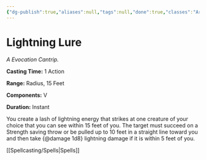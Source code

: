 ```yaml
---
{"dg-publish":true,"aliases":null,"tags":null,"done":true,"classes":"Artificer, Sorcerer, Warlock, Wizard,","spellLevel":0,"school":"Evocation","source":"TCE","permalink":"/spells/lightning-lure/","dgHomeLink":false,"dgPassFrontmatter":true}
---
```


# Lightning Lure
*A Evocation Cantrip.*

**Casting Time:** 1 Action

**Range:** Radius, 15 Feet

**Components:** V 

**Duration:** Instant

You create a lash of lightning energy that strikes at one creature of your choice that you can see within 15 feet of you. The target must succeed on a Strength saving throw or be pulled up to 10 feet in a straight line toward you and then take {@damage 1d8} lightning damage if it is within 5 feet of you.

[[Spellcasting/Spells|Spells]]